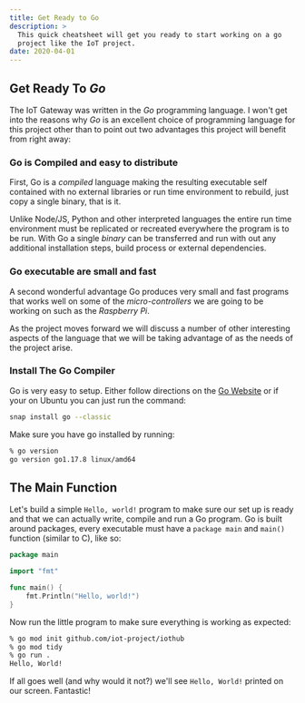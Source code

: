 ```yaml
---
title: Get Ready to Go
description: >
  This quick cheatsheet will get you ready to start working on a go
  project like the IoT project.
date: 2020-04-01
---
```



## Get Ready To _Go_

The IoT Gateway was written in the _Go_ programming language. I won't
get into the reasons why _Go_ is an excellent choice of programming
language for this project other than to point out two advantages this
project will benefit from right away:

### Go is Compiled and easy to distribute

First, Go is a _compiled_ language making the resulting executable
self contained with no external libraries or run time environment to
rebuild, just copy a single binary, that is it.

Unlike Node/JS, Python and other interpreted languages the entire run
time environment must be replicated or recreated everywhere the
program is to be run. With Go a single _binary_ can be transferred
and run with out any additional installation steps, build process or
external dependencies. 

### Go executable are small and fast

A second wonderful advantage Go produces very small and fast programs
that works well on some of the _micro-controllers_ we are going to be
working on such as the _Raspberry Pi_.

As the project moves forward we will discuss a number of other
interesting aspects of the language that we will be taking advantage
of as the needs of the project arise.

### Install The Go Compiler

Go is very easy to setup. Either follow directions on the 
[Go Website](https://golang.org) or if your on Ubuntu you can just run 
the command:

```bash
snap install go --classic
```

Make sure you have go installed by running:

```bash
% go version
go version go1.17.8 linux/amd64
```

## The Main Function 

Let's build a simple ```Hello, world!``` program to make sure our set
up is ready and that we can actually write, compile and run a Go
program. Go is built around packages, every executable must have a
```package main``` and ```main()``` function (similar to C), like
so: 

```go
package main

import "fmt"

func main() {
    fmt.Println("Hello, world!")
}
```

Now run the little program to make sure everything is working as
expected:

```sh
% go mod init github.com/iot-project/iothub
% go mod tidy
% go run .
Hello, World!
```

If all goes well (and why would it not?) we'll see ```Hello,
World!``` printed on our screen. Fantastic! 

